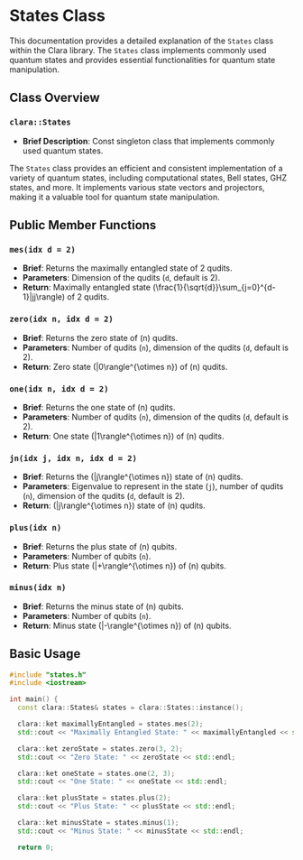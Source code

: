 # States Class

This documentation provides a detailed explanation of the `States` class within
the Clara library. The `States` class implements commonly used quantum states
and provides essential functionalities for quantum state manipulation.

## Class Overview

### `clara::States`

- **Brief Description**: Const singleton class that implements commonly used
  quantum states.

The `States` class provides an efficient and consistent implementation of a
variety of quantum states, including computational states, Bell states, GHZ
states, and more. It implements various state vectors and projectors, making it
a valuable tool for quantum state manipulation.

## Public Member Functions

### `mes(idx d = 2)`

- **Brief**: Returns the maximally entangled state of 2 qudits.
- **Parameters**: Dimension of the qudits (`d`, default is 2).
- **Return**: Maximally entangled state
  \(\frac{1}{\sqrt{d}}\sum\_{j=0}^{d-1}|jj\rangle\) of 2 qudits.

### `zero(idx n, idx d = 2)`

- **Brief**: Returns the zero state of \(n\) qudits.
- **Parameters**: Number of qudits (`n`), dimension of the qudits (`d`, default
  is 2).
- **Return**: Zero state \(|0\rangle^{\otimes n}\) of \(n\) qudits.

### `one(idx n, idx d = 2)`

- **Brief**: Returns the one state of \(n\) qudits.
- **Parameters**: Number of qudits (`n`), dimension of the qudits (`d`, default
  is 2).
- **Return**: One state \(|1\rangle^{\otimes n}\) of \(n\) qudits.

### `jn(idx j, idx n, idx d = 2)`

- **Brief**: Returns the \(|j\rangle^{\otimes n}\) state of \(n\) qudits.
- **Parameters**: Eigenvalue to represent in the state (`j`), number of qudits
  (`n`), dimension of the qudits (`d`, default is 2).
- **Return**: \(|j\rangle^{\otimes n}\) state of \(n\) qudits.

### `plus(idx n)`

- **Brief**: Returns the plus state of \(n\) qubits.
- **Parameters**: Number of qubits (`n`).
- **Return**: Plus state \(|+\rangle^{\otimes n}\) of \(n\) qubits.

### `minus(idx n)`

- **Brief**: Returns the minus state of \(n\) qubits.
- **Parameters**: Number of qubits (`n`).
- **Return**: Minus state \(|-\rangle^{\otimes n}\) of \(n\) qubits.

## Basic Usage

```cpp title=example_states.cpp
#include "states.h"
#include <iostream>

int main() {
  const clara::States& states = clara::States::instance();

  clara::ket maximallyEntangled = states.mes(2);
  std::cout << "Maximally Entangled State: " << maximallyEntangled << std::endl;

  clara::ket zeroState = states.zero(3, 2);
  std::cout << "Zero State: " << zeroState << std::endl;

  clara::ket oneState = states.one(2, 3);
  std::cout << "One State: " << oneState << std::endl;

  clara::ket plusState = states.plus(2);
  std::cout << "Plus State: " << plusState << std::endl;

  clara::ket minusState = states.minus(1);
  std::cout << "Minus State: " << minusState << std::endl;

  return 0;
```
